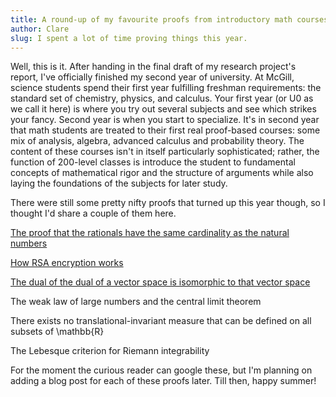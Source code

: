 ```yaml
---
title: A round-up of my favourite proofs from introductory math courses
author: Clare
slug: I spent a lot of time proving things this year.
---
```


Well, this is it. After handing in the final draft of my research project's report, I've officially finished my second year of university. At McGill, science students spend their first year fulfilling freshman requirements: the standard set of chemistry, physics, and calculus. Your first year (or U0 as we call it here) is where you try out several subjects and see which strikes your fancy. Second year is when you start to specialize. It's in second year that math students are treated to their first real proof-based courses: some mix of analysis, algebra, advanced calculus and probability theory. The content of these courses isn't in itself particularly sophisticated; rather, the function of 200-level classes is introduce the student to fundamental concepts of mathematical rigor and the structure of arguments while also laying the foundations of the subjects for later study. 

There were still some pretty nifty proofs that turned up this year though, so I thought I'd share a couple of them here.

<a href="https://www.youtube.com/watch?v=elvOZm0d4H0">The proof that the rationals have the same cardinality as the natural numbers</a>

<a href="http://www.ams.org/samplings/math-awareness-month/06-Kaliski.pdf">How RSA encryption works</a>

<a href="https://www.dpmms.cam.ac.uk/~wtg10/meta.doubledual.html">The dual of the dual of a vector space is isomorphic to that vector space</a>

The weak law of large numbers and the central limit theorem

There exists no translational-invariant measure that can be defined on all subsets of \\mathbb{R}

The Lebesque criterion for Riemann integrability

For the moment the curious reader can google these, but I'm planning on adding a blog post for each of these proofs later. Till then, happy summer!
